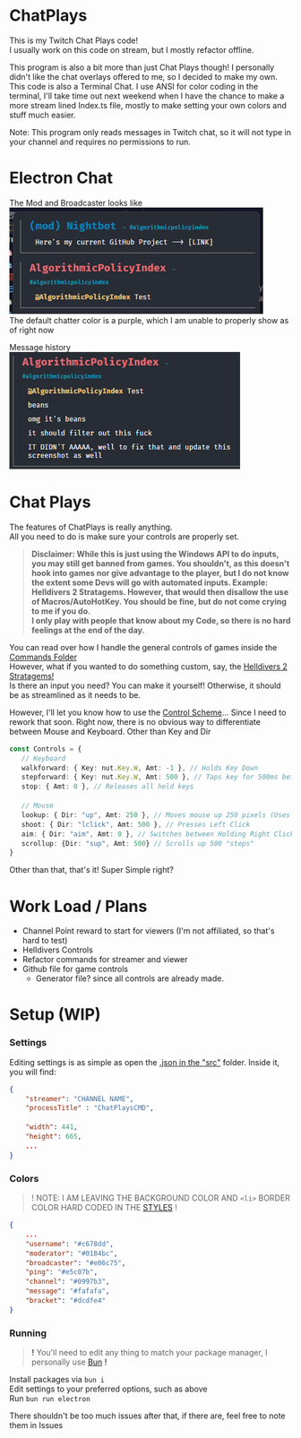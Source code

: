 # ChatPlays
 This is my Twitch Chat Plays code!  
 I usually work on this code on stream, but I mostly refactor offline.

 This program is also a bit more than just Chat Plays though! I personally didn't like the chat overlays offered to me, so I decided to make my own. This code is also a Terminal Chat. I use ANSI for color coding in the terminal, I'll take time out next weekend when I have the chance to make a more stream lined Index.ts file, mostly to make setting your own colors and stuff much easier.

 Note: This program only reads messages in Twitch chat, so it will not type in your channel and requires no permissions to run.

# Electron Chat
The Mod and Broadcaster looks like  
![streamer&mod](electron.png)  
The default chatter color is a purple, which I am unable to properly show as of right now

Message history  
![oops](oops.png)

# Chat Plays
 The features of ChatPlays is really anything.  
 All you need to do is make sure your controls are properly set. 

 > **Disclaimer: While this is just using the Windows API to do inputs, you may still get banned from games. You shouldn't, as this doesn't hook into games nor give advantage to the player, but I do not know the extent some Devs will go with automated inputs. Example: Helldivers 2 Stratagems. However, that would then disallow the use of Macros/AutoHotKey. You should be fine, but do not come crying to me if you do.**  
 **I only play with people that know about my Code, so there is no hard feelings at the end of the day.**

 You can read over how I handle the general controls of games inside the [Commands Folder](src/commands/)  
 However, what if you wanted to do something custom, say, the [Helldivers 2 Stratagems!](src/commands/Helldivers2.ts)  
 Is there an input you need? You can make it yourself! Otherwise, it should be as streamlined as it needs to be.

 However, I'll let you know how to use the [Control Scheme](src/ControlHandler.ts)... Since I need to rework that soon.
 Right now, there is no obvious way to differentiate between Mouse and Keyboard. Other than Key and Dir

 ```ts
 const Controls = {
	// Keyboard
	walkforward: { Key: nut.Key.W, Amt: -1 }, // Holds Key Down
	stepforward: { Key: nut.Key.W, Amt: 500 }, // Taps key for 500ms before releasing
	stop: { Amt: 0 }, // Releases all held keys

	// Mouse
	lookup: { Dir: "up", Amt: 250 }, // Moves mouse up 250 pixels (Uses Python, because nut.js/robot.js had positioning issues at the time of creation of this project.)
	shoot: { Dir: "lclick", Amt: 500 }, // Presses Left Click
	aim: { Dir: "aim", Amt: 0 }, // Switches between Holding Right Click and releasing
	scrollup: {Dir: "sup", Amt: 500} // Scrolls up 500 "steps"
 }
 ```

 Other than that, that's it! Super Simple right?

# Work Load / Plans
 - Channel Point reward to start for viewers (I'm not affiliated, so that's hard to test)
 - Helldivers Controls
 - Refactor commands for streamer and viewer
 - Github file for game controls
	- Generator file? since all controls are already made.
 

# Setup (WIP)

### Settings
Editing settings is as simple as open the [.json in the "src"](src/settings.json) folder.
Inside it, you will find:
```json
{
	"streamer": "CHANNEL NAME",
	"processTitle" : "ChatPlaysCMD",
	
	"width": 441,
	"height": 665,
	...
}
```

### Colors  
> ! NOTE: I AM LEAVING THE BACKGROUND COLOR AND `<li>` BORDER COLOR HARD CODED IN THE [STYLES](frontend/style.css) !
```json
{	
	...
	"username": "#c678dd",
	"moderator": "#0184bc",
	"broadcaster": "#e06c75",
	"ping": "#e5c07b",
	"channel": "#0997b3",
	"message": "#fafafa",
	"bracket": "#dcdfe4"
}
```

### Running
> **!** You'll need to edit any thing to match your package manager, I personally use [Bun](https://bun.sh) **!**

Install packages via `bun i`  
Edit settings to your preferred options, such as above  
Run `bun run electron`  

There shouldn't be too much issues after that, if there are, feel free to note them in Issues